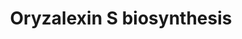 ---
annotations:
- id: PW:0000251
  parent: classic metabolic pathway
  type: Pathway Ontology
  value: diterpenoid biosynthetic pathway
- id: CL:0000610
  type: Cell Type Ontology
  value: obsolete plant cell
authors:
- Pjaiswal
- Egonw
- MaintBot
- DeSl
description: In rice diterpenoid phytoalexins are produced in response to exogenously
  applied elicitors. Oryzalexin S is one of those phytoalexin.
last-edited: 2019-09-17
organisms:
- Oryza sativa
redirect_from:
- /index.php/Pathway:WP2210
- /instance/WP2210
revision: null
schema-jsonld:
- '@context': https://schema.org/
  '@id': https://wikipathways.github.io/pathways/WP2210.html
  '@type': Dataset
  creator:
    '@type': Organization
    name: WikiPathways
  description: In rice diterpenoid phytoalexins are produced in response to exogenously
    applied elicitors. Oryzalexin S is one of those phytoalexin.
  keywords:
  - Diphosphate
  - EC:4.2.3.33
  - LOC_Os11g28530 (KS8/DTC2/stemar-13-ene synthase)
  - Momilactone Biosynthesis
  - oryzalexin S
  - stemar-13-ene
  - syn-copalyl diphosphate
  license: CC0
  name: Oryzalexin S biosynthesis
seo: CreativeWork
title: Oryzalexin S biosynthesis
wpid: WP2210
---